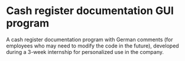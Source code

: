 # Cash register documentation GUI program
A cash register documentation program with German comments (for employees who may need to modify the code in the future), developed during a 3-week internship for personalized use in the company.
